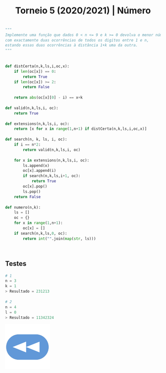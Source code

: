 <h1 style="text-align: center;">Torneio 5 (2020/2021) | Número</h1>

```Python

"""
Implemente uma função que dados 0 < n <= 9 e k >= 0 devolva o menor número 
com exactamente duas ocorrências de todos os digitos entre 1 e n,
estando essas duas ocorrências à distância 1+k uma da outra.
"""


def distCerta(n,k,ls,i,oc,x):
    if len(oc[x]) == 0:
        return True
    if len(oc[x]) >= 2:
        return False
        
    return abs(oc[x][0] - i) == x+k

def valid(n,k,ls,i, oc):
    return True
    
def extensions(n,k,ls,i, oc):
    return [x for x in range(1,n+1) if distCerta(n,k,ls,i,oc,x)]
    
def search(n, k, ls, i, oc):
    if i == n*2:
        return valid(n,k,ls,i, oc)
        
    for x in extensions(n,k,ls,i, oc):
        ls.append(x)
        oc[x].append(i)
        if search(n,k,ls,i+1, oc):
            return True
        oc[x].pop()
        ls.pop()
    return False

def numero(n,k):
    ls = []
    oc = {}
    for x in range(1,n+1):
        oc[x] = []
    if search(n,k,ls,0, oc):
        return int("".join(map(str, ls)))

```

<br>


## Testes

```Python
# 1
n = 3
k = 1
> Resultado = 231213

# 2
n = 4
l = 0
> Resultado = 11342324
```

[![retroceder](https://raw.githubusercontent.com/David81820/Recursos-LCC/main/Rewind.png)](https://david81820.github.io/Recursos-LCC/2ano/2sem/LA2/codigo)